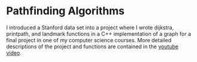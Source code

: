 # Pathfinding Algorithms
I introduced a Stanford data set into a project where I wrote dijkstra, printpath, and landmark functions in a C++ implementation of a graph for a final project in one of my computer science courses.
More detailed descriptions of the project and functions are contained in the [youtube video](https://www.youtube.com/watch?v=ZuUFBdm4RP0&feature=youtu.be).
